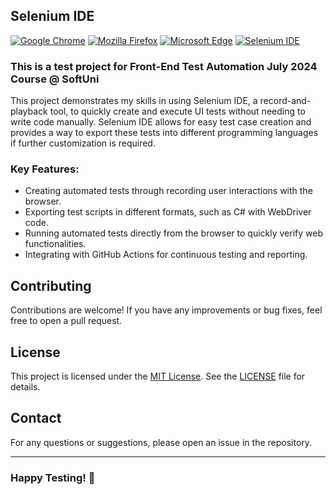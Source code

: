 ## Selenium IDE

[![Google Chrome](https://img.shields.io/badge/tested%20on-Google%20Chrome-4285F4.svg)](https://www.google.com/chrome/)
[![Mozilla Firefox](https://img.shields.io/badge/tested%20on-Mozilla%20Firefox-FF7139.svg)](https://www.mozilla.org/firefox/)
[![Microsoft Edge](https://img.shields.io/badge/tested%20on-Microsoft%20Edge-0078D7.svg)](https://www.microsoft.com/edge)
[![Selenium IDE](https://img.shields.io/badge/tested%20with-Selenium%20IDE-FF6C37.svg)](https://www.selenium.dev/selenium-ide/)

### This is a test project for Front-End Test Automation July 2024 Course @ SoftUni

This project demonstrates my skills in using Selenium IDE, a record-and-playback tool, to quickly create and execute UI tests without needing to write code manually. Selenium IDE allows for easy test case creation and provides a way to export these tests into different programming languages if further customization is required.

### Key Features:
- Creating automated tests through recording user interactions with the browser.
- Exporting test scripts in different formats, such as C# with WebDriver code.
- Running automated tests directly from the browser to quickly verify web functionalities.
- Integrating with GitHub Actions for continuous testing and reporting.

## Contributing
Contributions are welcome! If you have any improvements or bug fixes, feel free to open a pull request.

## License
This project is licensed under the [MIT License](LICENSE). See the [LICENSE](LICENSE) file for details.

## Contact
For any questions or suggestions, please open an issue in the repository.

---
### Happy Testing! 🚀
